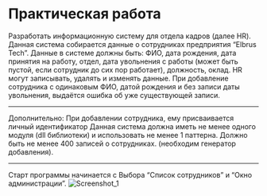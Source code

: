 # Практическая работа

 Разработать информационную систему для отдела кадров (далее HR). Данная система собирается данные о сотрудниках предприятия “Elbrus Tech”. Данные в системе должны быть: ФИО, дата рождения, дата принятия на работу, отдел, дата увольнения с работы (может быть пустой, если сотрудник до сих пор работает), должность, оклад. 
HR могут записывать, удалять и изменять данные. 
При добавление сотрудника с одинаковым ФИО, датой рождения и без записи даты увольнения, выдаётся ошибка об уже существующей записи.
***
Дополнительно:
При добавлении сотрудника, ему присваивается личный идентификатор
Данная система должна иметь не менее одного модуля (dll библиотеки) и использовать не менее 1 паттерна.
Должно быть не менее 400 записей о сотрудниках. (необходим генератор добавления).
***
Старт программы начинается с Выбора “Список сотрудников” и “Окно администрации”.
![Screenshot_1](https://user-images.githubusercontent.com/116517177/230460169-873dcf75-4832-4e18-9524-319b4dfefb15.png)
